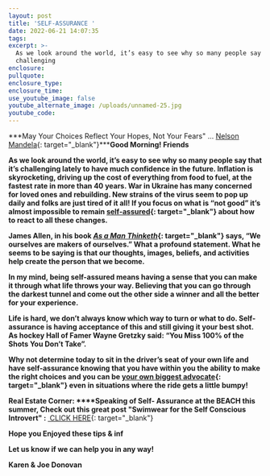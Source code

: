 ```yaml
---
layout: post
title: 'SELF-ASSURANCE '
date: 2022-06-21 14:07:35
tags:
excerpt: >-
  As we look around the world, it’s easy to see why so many people say that it’s
  challenging 
enclosure:
pullquote:
enclosure_type:
enclosure_time:
use_youtube_image: false
youtube_alternate_image: /uploads/unnamed-25.jpg
youtube_code:
---
```

***May Your Choices Reflect Your Hopes, Not Your Fears" ...&nbsp;[Nelson Mandela](https://t.e2ma.net/click/ygrlqh/q6p3gvi/aiolhq){: target="_blank"}*****Good Morning\! Friends**

**As we look around the world, it’s easy to see why so many people say that it’s challenging lately to have much confidence in the future. Inflation is skyrocketing, driving up the cost of everything from food to fuel, at the fastest rate in more than 40 years. War in Ukraine has many concerned for loved ones and rebuilding. New strains of the virus seem to pop up daily and folks are just tired of it all\! If you focus on what is “not good” it’s almost impossible to remain&nbsp;[self-assured](https://t.e2ma.net/click/ygrlqh/q6p3gvi/qaplhq){: target="_blank"}&nbsp;about how to react to all these changes.**

**James Allen, in his book&nbsp;[*As a Man Thinketh*](https://t.e2ma.net/click/ygrlqh/q6p3gvi/62plhq){: target="_blank"}&nbsp;says, “We ourselves are makers of ourselves.” What a profound statement. What he seems to be saying is that our thoughts, images, beliefs, and activities help create the person that we become.**

**In my mind, being self-assured means having a sense that you can make it through what life throws your way. Believing that you can go through the darkest tunnel and come out the other side a winner and all the better for your experience.&nbsp;**

**Life is hard, we don’t always know which way to turn or what to do. Self-assurance is having acceptance of this and still giving it your best shot. As hockey Hall of Famer Wayne Gretzky said: “You Miss 100% of the Shots You Don’t Take”.**

**Why not determine today to sit in the driver’s seat of your own life and have self-assurance knowing that you have within you the ability to make the right choices and you can be&nbsp;[your own biggest advocate](https://t.e2ma.net/click/ygrlqh/q6p3gvi/mvqlhq){: target="_blank"}&nbsp;even in situations where the ride gets a little bumpy\!**

**Real Estate Corner:&nbsp;****Speaking of Self- Assurance at the BEACH this summer, Check out this great post "Swimwear for the Self Conscious Introvert" :&nbsp;**[&nbsp;CLICK HERE](https://t.e2ma.net/click/ygrlqh/q6p3gvi/2nrlhq){: target="_blank"}

**Hope you Enjoyed these tips & inf**

**Let us know if we can help you in any way\!&nbsp;**

**Karen & Joe Donovan&nbsp;**
